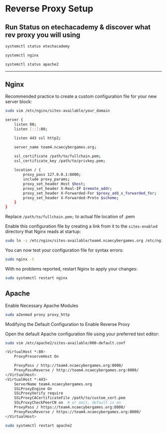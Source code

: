 # Reverse Proxy Setup
## Run Status on etechacademy & discover what rev proxy you will using

```bash
systemctl status etechacademy
```

```bash
systemctl nginx 
```

```bash
systemctl status apache2
```

---

## Nginx
Recommended practice to create a custom configuration file for your new server block:

```bash
sudo vim /etc/nginx/sites-available/your_domain
```

```bash
server {
    listen 80;
    listen [::]:80;

    listen 443 ssl http2;

    server_name team4.ncaecybergames.org;

    ssl_certificate /path/to/fullchain.pem;
    ssl_certificate_key /path/to/privkey.pem;
        
    location / {
        proxy_pass 127.0.0.1:8000;
        include proxy_params;
        proxy_set_header Host $host;
        proxy_set_header X-Real-IP $remote_addr;
        proxy_set_header X-Forwarded-For $proxy_add_x_forwarded_for;
        proxy_set_header X-Forwarded-Proto $scheme;
    }
}
```
Replace `/path/to/fullchain.pem;` to actual file location of .pem

Enable  this configuration file by creating a link from it to the `sites-enabled` directory that Nginx reads at startup:

```bash
sudo ln -s /etc/nginx/sites-available/team4.ncaecybergames.org /etc/nginx/sites-enabled/
```

You can now test your configuration file for syntax errors:

```bash
sudo nginx -t
```

With no problems reported, restart Nginx to apply your changes:

```bash
sudo systemctl restart nginx
```

## Apache
Enable Necessary Apache Modules

```bash
sudo a2enmod proxy proxy_http
```
Modifying the Default Configuration to Enable Reverse Proxy

Open the default Apache configuration file using your preferred text editor:

```bash
sudo vim /etc/apache2/sites-available/000-default.conf
```

```bash
<VirtualHost *:80>
    ProxyPreserveHost On

    ProxyPass / http://team4.ncaecybergames.org:8000/
    ProxyPassReverse / http://team4.ncaecybergames.org:8000/
</VirtualHost>
<VirtualHost *:443>
    ServerName team4.ncaecybergames.org
    SSLProxyEngine On
    SSLProxyVerify require
    SSLProxyCACertificateFile /path/to/custom_cert.pem
    SSLProxyCheckPeerCN on  # or omit, default is on
    ProxyPass / https://team4.ncaecybergames.org:8000/
    ProxyPassReverse / https://team4.ncaecybergames.org:8000/
</VirtualHost>
```

```bash
sudo systemctl restart apache2
```